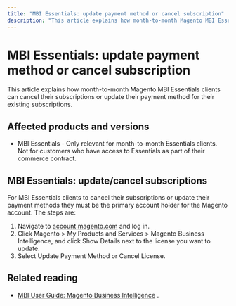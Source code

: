 ```yaml
---
title: "MBI Essentials: update payment method or cancel subscription"
description: "This article explains how month-to-month Magento MBI Essentials clients can cancel their subscriptions or update their payment method for their existing subscriptions."
---
```


# MBI Essentials: update payment method or cancel subscription

This article explains how month-to-month Magento MBI Essentials clients can cancel their subscriptions or update their payment method for their existing subscriptions.

## Affected products and versions

* MBI Essentials - Only relevant for month-to-month Essentials clients. Not for customers who have access to Essentials as part of their commerce contract.

## MBI Essentials: update/cancel subscriptions

For MBI Essentials clients to cancel their subscriptions or update their payment methods they must be the primary account holder for the Magento account. The steps are:

1. Navigate to [account.magento.com](https://account.magento.com) and log in.
1. Click Magento > My Products and Services > Magento Business Intelligence, and click Show Details next to the license you want to update.
1. Select Update Payment Method or Cancel License.

## Related reading

* [MBI User Guide: Magento Business Intelligence](https://docs.magento.com/mbi/) . 
